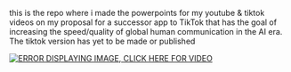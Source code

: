 this is the repo where i made the powerpoints for my youtube & tiktok videos on my proposal for a successor app to TikTok that has the goal of increasing the speed/quality of global human communication in the AI era. The tiktok version has yet to be made or published

[![ERROR DISPLAYING IMAGE, CLICK HERE FOR VIDEO](https://img.youtube.com/vi/XB7hG5MbaFU/0.jpg)](https://www.youtube.com/watch?v=XB7hG5MbaFU)

